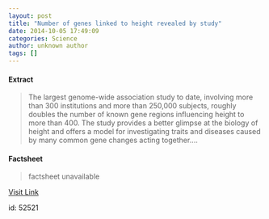 ```yaml
---
layout: post
title: "Number of genes linked to height revealed by study"
date: 2014-10-05 17:49:09
categories: Science
author: unknown author
tags: []
---
```



#### Extract
>The largest genome-wide association study to date, involving more than 300 institutions and more than 250,000 subjects, roughly doubles the number of known gene regions influencing height to more than 400. The study provides a better glimpse at the biology of height and offers a model for investigating traits and diseases caused by many common gene changes acting together....

#### Factsheet
>factsheet unavailable

[Visit Link](http://feeds.sciencedaily.com/~r/sciencedaily/~3/5PeCnb3V3bM/141005134909.htm)

id:   52521



